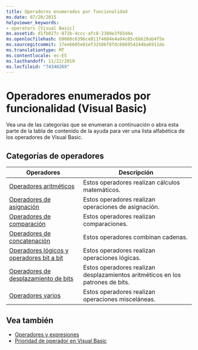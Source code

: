 ```yaml
---
title: Operadores enumerados por funcionalidad
ms.date: 07/20/2015
helpviewer_keywords:
- operators [Visual Basic]
ms.assetid: d1fb027c-872b-4ccc-afc8-2380e3f65d4a
ms.openlocfilehash: b9060c6396ce011f4684e4a94c05c6b620ab4f5e
ms.sourcegitcommit: 17ee6605e01ef32506f8fdc686954244ba6911de
ms.translationtype: MT
ms.contentlocale: es-ES
ms.lasthandoff: 11/22/2019
ms.locfileid: "74348269"
---
```

# <a name="operators-listed-by-functionality-visual-basic"></a>Operadores enumerados por funcionalidad (Visual Basic)
Vea una de las categorías que se enumeran a continuación o abra esta parte de la tabla de contenido de la ayuda para ver una lista alfabética de los operadores de Visual Basic.  
  
## <a name="categories-of-operators"></a>Categorías de operadores  
  
|Operadores|Descripción|  
|---------------|-----------------|  
|[Operadores aritméticos](../../../visual-basic/language-reference/operators/arithmetic-operators.md)|Estos operadores realizan cálculos matemáticos.|  
|[Operadores de asignación](../../../visual-basic/language-reference/operators/assignment-operators.md)|Estos operadores realizan operaciones de asignación.|  
|[Operadores de comparación](../../../visual-basic/language-reference/operators/comparison-operators.md)|Estos operadores realizan comparaciones.|  
|[Operadores de concatenación](../../../visual-basic/language-reference/operators/concatenation-operators.md)|Estos operadores combinan cadenas.|  
|[Operadores lógicos y operadores bit a bit](../../../visual-basic/language-reference/operators/logical-bitwise-operators.md)|Estos operadores realizan operaciones lógicas.|  
|[Operadores de desplazamiento de bits](../../../visual-basic/language-reference/operators/bit-shift-operators.md)|Estos operadores realizan desplazamientos aritméticos en los patrones de bits.|  
|[Operadores varios](../../../visual-basic/language-reference/operators/miscellaneous-operators.md)|Estos operadores realizan operaciones misceláneas.|  
  
## <a name="see-also"></a>Vea también

- [Operadores y expresiones](../../../visual-basic/programming-guide/language-features/operators-and-expressions/index.md)
- [Prioridad de operador en Visual Basic](../../../visual-basic/language-reference/operators/operator-precedence.md)
